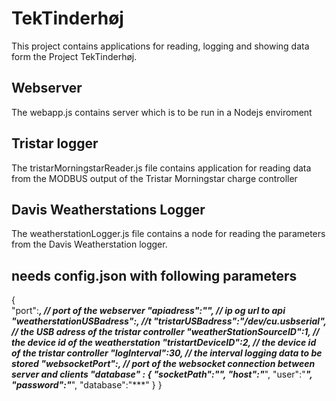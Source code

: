# TekTinderhøj

This project contains applications for reading, logging and showing data form the Project TekTinderhøj.  

## Webserver

The webapp.js contains server which is to be run in a Nodejs enviroment

## Tristar logger
The tristarMorningstarReader.js file contains application for reading data from the MODBUS output of the Tristar Morningstar charge controller

## Davis Weatherstations Logger

The weatherstationLogger.js file contains a node for reading the parameters from the Davis Weatherstation logger.


## needs config.json with following parameters

{	
	"port":****, // port of the webserver
	"apiadress":"********", // ip og url to api 
	"weatherstationUSBadress":***, //t
	"tristarUSBadress":"/dev/cu.usbserial", // the USB adress of the tristar controller
	"weatherStationSourceID":1, // the device id of the weatherstation
	"tristartDeviceID":2, // the device id of the tristar controller
	"logInterval":30, // the interval logging data to be stored
	"websocketPort":***, // port of the websocket connection between server and clients
	"database" : {
		"socketPath":"***",
		"host":"***",
		"user":"***",
		"password":"***",
		"database":"***"
	}
}


